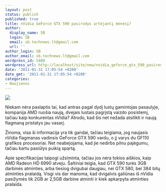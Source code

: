 ```yaml
---
layout: post
status: publish
published: true
title: nVidia GeForce GTX 590 pasirodys artėjantį mėnesį?
author:
  display_name: SB
  login: SB
  email: sb.technews.lt@gmail.com
  url: ''
author_login: SB
author_email: sb.technews.lt@gmail.com
wordpress_id: 5488
wordpress_url: http://localhost/site/new/nvidia_geforce_gtx_590_pasirodys_artejanti_menesi/
date: '2011-01-31 17:05:54 +0200'
date_gmt: '2011-01-31 17:05:54 +0200'
categories:
- Naujienos
---
```

<div class="imgright"><img src="http://technews.lt/upload/gf110.jpg"  /></div>
<p>Niekam nėra paslaptis tai, kad antras pagal dydį lustų gamintojas pasaulyje, kompanija AMD ruošia naują, dvejais lustais pagrįstą vaizdo posistemį, tačiau kaip konkurentas nVidia? Atrodo, kad šis net nežada atsilikti ir naują flagmaną pristatys jau vasarį.</p>
<p>Žinoma, visa ši informacija yra tik gandai, tačiau teigiama, jog naujasis nVidia flagmanas vadinsis GeForce GTX 590 vardu, o jį varys du GF110 grafikos procesoriai. Net neabejojama, kad jie nedirbs pilnu pajėgumu, tačiau kartu pasiūlys puikią spartą.</p>
<p>Apie specifikacijas taipogi užsiminta, tačiau jos nėra tokios aiškios, kaip AMD Radeon HD 6990 atveju. Šaltiniai teigia, kad GTX 590 turės 3GB darbinės atminties, arba tiesiog dvigubai daugiau, nei GTX 580, bei 384 bitų atminties pralaidą. Visgi vis dar manoma, kad dvigalvis galiūnas iš nVidia pasižymės tik 2GB ar 2,5GB darbine atminti ir kiek apkarpyta atminties pralaida.<br /></p>
